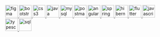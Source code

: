 <p align="left">
  <a href="https://www.figma.com" target="_blank" rel="noreferrer">
    <img src="https://img.icons8.com/color/50/000000/figma.png" alt="figma" width="40" height="40"/>
  </a>
  <a href="https://getbootstrap.com" target="_blank" rel="noreferrer">
    <img src="https://img.icons8.com/color/50/000000/bootstrap.png" alt="bootstrap" width="40" height="40"/>
  </a>
  <a href="https://www.w3schools.com/css/" target="_blank" rel="noreferrer">
    <img src="https://img.icons8.com/color/50/000000/css3.png" alt="css3" width="40" height="40"/>
  </a>
  <a href="https://www.java.com" target="_blank" rel="noreferrer">
    <img src="https://img.icons8.com/color/50/000000/java-coffee-cup-logo.png" alt="java" width="40" height="40"/>
  </a>
  <a href="https://www.mysql.com/" target="_blank" rel="noreferrer">
    <img src="https://img.icons8.com/color/50/000000/mysql-logo.png" alt="mysql" width="40" height="40"/>
  </a>
  <a href="https://www.postman.com" target="_blank" rel="noreferrer">
    <img src="https://img.icons8.com/dusk/64/000000/postman-api.png" alt="postman" width="40" height="40"/>
  </a>
  <a href="https://angular.io" target="_blank" rel="noreferrer">
    <img src="https://img.icons8.com/color/50/000000/angularjs.png" alt="angular" width="40" height="40"/>
  </a>
  <a href="https://spring.io/projects/spring-boot" target="_blank" rel="noreferrer">
    <img src="https://img.icons8.com/color/50/000000/spring-logo.png" alt="spring boot" width="40" height="40"/>
  </a>
  <a href="https://hibernate.org" target="_blank" rel="noreferrer">
    <img src="https://img.icons8.com/color/50/000000/hibernate.png" alt="hibernate" width="40" height="40"/>
  </a>
  <a href="https://flutter.dev" target="_blank" rel="noreferrer">
    <img src="https://img.icons8.com/color/50/000000/flutter.png" alt="flutter" width="40" height="40"/>
  </a>
  <a href="https://developer.mozilla.org/en-US/docs/Web/JavaScript" target="_blank" rel="noreferrer">
    <img src="https://img.icons8.com/color/50/000000/javascript.png" alt="javascript" width="40" height="40"/>
  </a>
  <a href="https://www.typescriptlang.org" target="_blank" rel="noreferrer">
    <img src="https://img.icons8.com/color/50/000000/typescript.png" alt="typescript" width="40" height="40"/>
  </a>
  <a href="https://www.w3schools.com/sql/" target="_blank" rel="noreferrer">
    <img src="https://img.icons8.com/color/50/000000/sql.png" alt="sql" width="40" height="40"/>
  </a>
</p>
